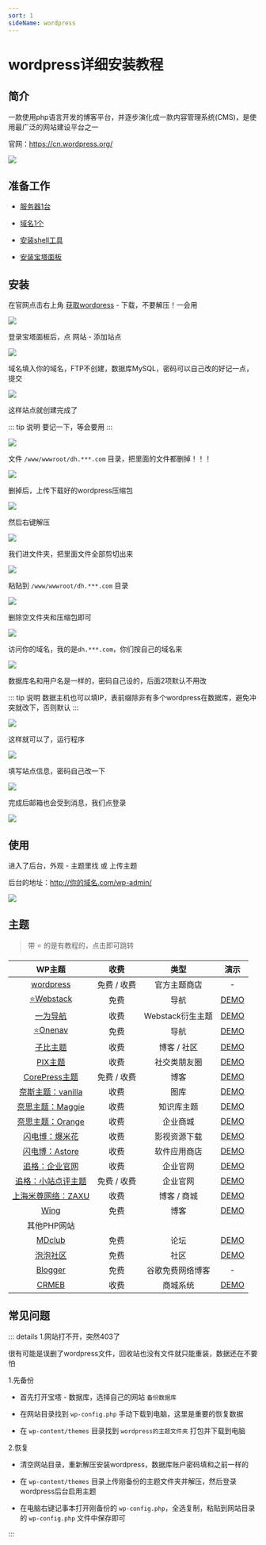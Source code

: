 ```yaml
---
sort: 1
sideName: wordpress
---
```


# wordpress详细安装教程





## 简介


一款使用php语言开发的博客平台，并逐步演化成一款内容管理系统(CMS)，是使用最广泛的网站建设平台之一


官网：https://cn.wordpress.org/


![](/websiteRelated/WP/wordpress/wordpress-01.png)




## 准备工作


* [服务器1台](../base/server/introduce.md)

* [域名1个](../base/domainName/introduce.md)

* [安装shell工具](../base/Shell/introduce.md)

* [安装宝塔面板](../base/BT.md)



## 安装

在官网点击右上角 [获取wordpress](https://cn.wordpress.org/download/) - 下载，不要解压！一会用

![](/websiteRelated/WP/wordpress/wordpress-02.png)


登录宝塔面板后，点 网站 - 添加站点

![](/websiteRelated/WP/wordpress/wordpress-03.png)


域名填入你的域名，FTP不创建，数据库MySQL，密码可以自己改的好记一点，提交


![](/websiteRelated/WP/wordpress/wordpress-04.png)


这样站点就创建完成了

::: tip 说明
要记一下，等会要用
:::

![](/websiteRelated/WP/wordpress/wordpress-05.png)


文件  `/www/wwwroot/dh.***.com` 目录，把里面的文件都删掉！！！

![](/websiteRelated/WP/wordpress/wordpress-06.png)


删掉后，上传下载好的wordpress压缩包

![](/websiteRelated/WP/wordpress/wordpress-07.png)


然后右键解压

![](/websiteRelated/WP/wordpress/wordpress-08.png)


我们进文件夹，把里面文件全部剪切出来

![](/websiteRelated/WP/wordpress/wordpress-09.png)

粘贴到 `/www/wwwroot/dh.***.com` 目录

![](/websiteRelated/WP/wordpress/wordpress-10.png)

删除空文件夹和压缩包即可

![](/websiteRelated/WP/wordpress/wordpress-11.png)


访问你的域名，我的是`dh.***.com`，你们按自己的域名来

![](/websiteRelated/WP/wordpress/wordpress-12.png)


数据库名和用户名是一样的，密码自己设的，后面2项默认不用改

::: tip 说明
数据主机也可以填IP，表前缀除非有多个wordpress在数据库，避免冲突就改下，否则默认
:::

![](/websiteRelated/WP/wordpress/wordpress-13.png)

这样就可以了，运行程序

![](/websiteRelated/WP/wordpress/wordpress-14.png)


填写站点信息，密码自己改一下

![](/websiteRelated/WP/wordpress/wordpress-15.png)


完成后邮箱也会受到消息，我们点登录

![](/websiteRelated/WP/wordpress/wordpress-16.png)




## 使用

进入了后台，外观 - 主题里找 或 上传主题

后台的地址：http://你的域名.com/wp-admin/

![](/websiteRelated/WP/wordpress/wordpress-17.png)


## 主题

> 带 ⭐ 的是有教程的，点击即可跳转

| WP主题 | 收费 | 类型 | 演示 |
|:-:|:-:|:-:|:-:|
| [wordpress](https://cn.wordpress.org/themes/) | 免费 / 收费 | 官方主题商店 | - |
| [⭐Webstack](./WebStack.md) | 免费 | 导航 | [DEMO](https://webstack.cc/) |
| [一为导航](https://www.iotheme.cn/store/onenav.html) | 收费 | Webstack衍生主题 | [DEMO](https://nav.iowen.cn/) |
| [⭐Onenav](./onenav.md) | 免费 | 导航 | [DEMO](https://nav.rss.ink/) |
| [子比主题](https://www.zibll.com/) | 收费 | 博客 / 社区 | [DEMO](https://demo.zibll.com/) |
| [PIX主题](https://www.get.top/shop/64.html) | 收费 | 社交类朋友圈 | [DEMO](https://pixit.cn/) |
| [CorePress主题](https://www.lovestu.com/corepress-free) | 免费 / 收费 | 博客 | [DEMO](https://www.lovestu.com/) |
| [奈斯主题：vanilla](https://www.nicetheme.cn/store/vanilla-wordpress-theme) | 收费 | 图库 | [DEMO](https://bananahub.nicetheme.xyz/) |
| [奈思主题：Maggie](https://www.nicetheme.cn/store/maggie) | 收费 | 知识库主题 | [DEMO](https://theme.nicetheme.xyz/maggie/) |
| [奈思主题：Orange](https://www.nicetheme.cn/store/orange-theme) | 收费 | 企业商城 | [DEMO](https://orange.demo.nicetheme.xyz/) |
| [闪电博：爆米花](https://www.wbolt.com/themes/popcorn) | 收费 | 影视资源下载 | [DEMO](https://popcorn.demo.wbolt.com/) |
| [闪电博：Astore](https://www.wbolt.com/themes/astore) | 收费 | 软件应用商店 | [DEMO](https://www.inpandora.com/?ref=wbolt) |
| [追格：企业官网](https://www.zhuige.com/) | 收费 | 企业官网 | [DEMO](https://qygw.zhuige.com/) |
| [追格：小站点评主题](https://www.zhuige.com/) | 免费 / 收费 | 企业官网 | [DEMO](https://www.xzdp.com/) |
| [上海米尊网络：ZAXU](https://www.zaxu.com/) | 收费 | 博客 / 商城 | [DEMO](https://demo.zaxu.com/) |
| [Wing](https://github.com/Tokinx/Wing) | 免费 | 博客 | [DEMO](https://biji.io/) |
| 其他PHP网站 |
| [MDclub](https://www.mdclub.org/) | 免费 | 论坛 | [DEMO](https://community.mdclub.org/) |
| [泡泡社区](https://github.com/rocboss/paopao-ce) | 免费 | 社区 | [DEMO](https://www.paopao.info/) |
| [Blogger](https://www.blogger.com/) | 免费 | 谷歌免费网络博客 | - |
| [CRMEB](https://www.crmeb.com/) | 收费 | 商城系统 | [DEMO](https://v5.crmeb.net/) |




## 常见问题

::: details 1.网站打不开，突然403了

很有可能是误删了wordpress文件，回收站也没有文件就只能重装，数据还在不要怕

1.先备份

* 首先打开宝塔 - 数据库，选择自己的网站 `备份数据库`

* 在网站目录找到 `wp-config.php` 手动下载到电脑，这里是重要的恢复数据

* 在 `wp-content/themes` 目录找到 `wordpress的主题文件夹` 打包并下载到电脑

2.恢复

* 清空网站目录，重新解压安装wordpress，数据库账户密码填和之前一样的

* 在 `wp-content/themes` 目录上传刚备份的主题文件夹并解压，然后登录wordpress后台启用主题

* 在电脑右键记事本打开刚备份的 `wp-config.php`，全选复制，粘贴到网站目录的 `wp-config.php` 文件中保存即可

:::